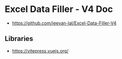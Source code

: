 # Excel Data Filler - V4 Doc

- https://github.com/jeevan-lal/Excel-Data-Filler-V4

## Libraries

- https://vitepress.vuejs.org/
